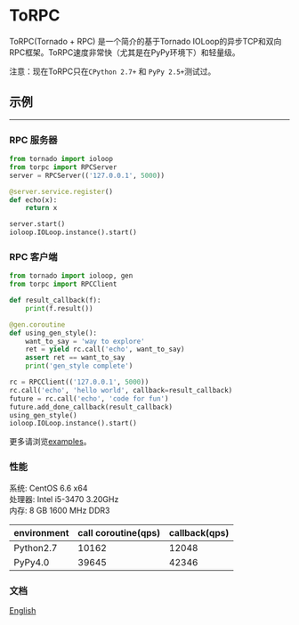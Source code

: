 # ToRPC

ToRPC(Tornado + RPC) 是一个简介的基于Tornado IOLoop的异步TCP和双向RPC框架。ToRPC速度非常快（尤其是在PyPy环境下）和轻量级。

注意：现在ToRPC只在`CPython 2.7+` 和 `PyPy 2.5+`测试过。

## 示例
--------

### RPC 服务器
```python
from tornado import ioloop
from torpc import RPCServer
server = RPCServer(('127.0.0.1', 5000))

@server.service.register()
def echo(x):
    return x

server.start()
ioloop.IOLoop.instance().start()
```

### RPC 客户端
```python
from tornado import ioloop, gen
from torpc import RPCClient

def result_callback(f):
    print(f.result())

@gen.coroutine
def using_gen_style():
    want_to_say = 'way to explore'
    ret = yield rc.call('echo', want_to_say)
    assert ret == want_to_say
    print('gen_style complete')

rc = RPCClient(('127.0.0.1', 5000))
rc.call('echo', 'hello world', callback=result_callback)
future = rc.call('echo', 'code for fun')
future.add_done_callback(result_callback)
using_gen_style()
ioloop.IOLoop.instance().start()
```

更多请浏览[examples](https://github.com/yoki123/torpc/tree/master/examples)。

### 性能

系统: CentOS 6.6 x64<br/>
处理器: Intel i5-3470 3.20GHz<br/>
内存: 8 GB 1600 MHz DDR3

environment | call coroutine(qps) | callback(qps)
------------|---------------------|-------------------
Python2.7   | 10162               | 12048
PyPy4.0     | 39645               | 42346

### 文档
[English](https://github.com/yoki123/torpc/blob/master/README.md)